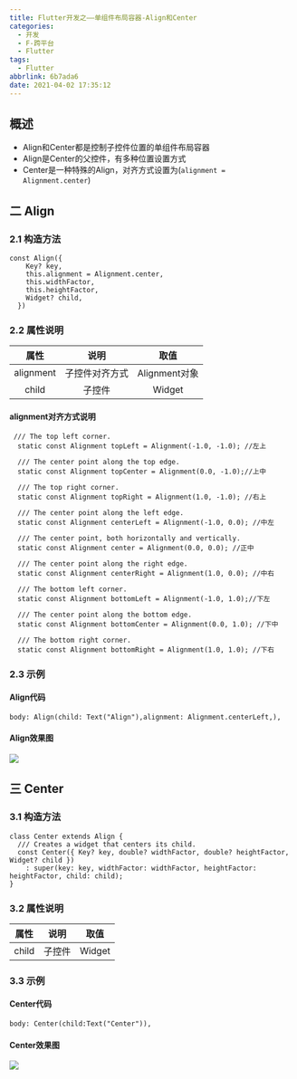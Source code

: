 ```yaml
---
title: Flutter开发之——单组件布局容器-Align和Center
categories:
  - 开发
  - F-跨平台
  - Flutter
tags:
  - Flutter
abbrlink: 6b7ada6
date: 2021-04-02 17:35:12
---
```

## 概述

* Align和Center都是控制子控件位置的单组件布局容器
* Align是Center的父控件，有多种位置设置方式
* Center是一种特殊的Align，对齐方式设置为(`alignment = Alignment.center`)

<!--more-->

## 二 Align

### 2.1 构造方法

```
const Align({
    Key? key,
    this.alignment = Alignment.center,
    this.widthFactor,
    this.heightFactor,
    Widget? child,
  }) 
```

### 2.2 属性说明

|   属性    |      说明      |     取值      |
| :-------: | :------------: | :-----------: |
| alignment | 子控件对齐方式 | Alignment对象 |
|   child   |     子控件     |    Widget     |

#### alignment对齐方式说明

```
 /// The top left corner.
  static const Alignment topLeft = Alignment(-1.0, -1.0); //左上

  /// The center point along the top edge.
  static const Alignment topCenter = Alignment(0.0, -1.0);//上中

  /// The top right corner.
  static const Alignment topRight = Alignment(1.0, -1.0); //右上

  /// The center point along the left edge.
  static const Alignment centerLeft = Alignment(-1.0, 0.0); //中左

  /// The center point, both horizontally and vertically.
  static const Alignment center = Alignment(0.0, 0.0); //正中

  /// The center point along the right edge.
  static const Alignment centerRight = Alignment(1.0, 0.0); //中右

  /// The bottom left corner.
  static const Alignment bottomLeft = Alignment(-1.0, 1.0);//下左

  /// The center point along the bottom edge.
  static const Alignment bottomCenter = Alignment(0.0, 1.0); //下中

  /// The bottom right corner.
  static const Alignment bottomRight = Alignment(1.0, 1.0); //下右
```

### 2.3 示例

#### Align代码

```
body: Align(child: Text("Align"),alignment: Alignment.centerLeft,),
```

#### Align效果图

![][1]

## 三 Center

### 3.1 构造方法

```
class Center extends Align {
  /// Creates a widget that centers its child.
  const Center({ Key? key, double? widthFactor, double? heightFactor, Widget? child })
    : super(key: key, widthFactor: widthFactor, heightFactor: heightFactor, child: child);
}
```

### 3.2 属性说明

| 属性  |  说明  |  取值  |
| :---: | :----: | :----: |
| child | 子控件 | Widget |

### 3.3 示例

#### Center代码

```
body: Center(child:Text("Center")),
```

#### Center效果图
![][2]


[1]:https://cdn.jsdelivr.net/gh/PGzxc/CDN@master/blog-flutter/flutter-align-sample.png
[2]:https://cdn.jsdelivr.net/gh/PGzxc/CDN@master/blog-flutter/flutter-center-sample.png